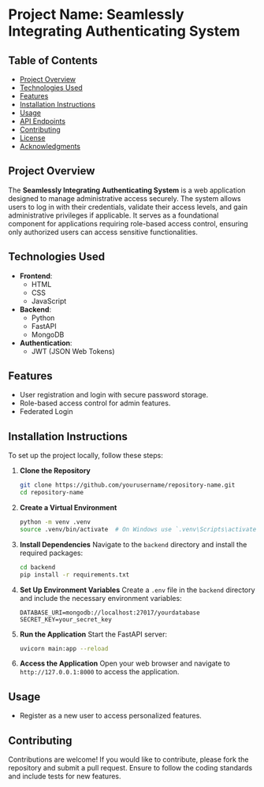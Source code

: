 
# Project Name: Seamlessly Integrating Authenticating System

## Table of Contents
- [Project Overview](#project-overview)
- [Technologies Used](#technologies-used)
- [Features](#features)
- [Installation Instructions](#installation-instructions)
- [Usage](#usage)
- [API Endpoints](#api-endpoints)
- [Contributing](#contributing)
- [License](#license)
- [Acknowledgments](#acknowledgments)

## Project Overview
The **Seamlessly Integrating Authenticating System**  is a web application designed to manage administrative access securely. The system allows users to log in with their credentials, validate their access levels, and gain administrative privileges if applicable. It serves as a foundational component for applications requiring role-based access control, ensuring only authorized users can access sensitive functionalities.

## Technologies Used
- **Frontend**: 
  - HTML
  - CSS
  - JavaScript
- **Backend**: 
  - Python
  - FastAPI
  - MongoDB
- **Authentication**: 
  - JWT (JSON Web Tokens)

## Features
- User registration and login with secure password storage.
- Role-based access control for admin features.
- Federated Login

## Installation Instructions
To set up the project locally, follow these steps:

1. **Clone the Repository**
   ```bash
   git clone https://github.com/yourusername/repository-name.git
   cd repository-name
   ```

2. **Create a Virtual Environment**
   ```bash
   python -m venv .venv
   source .venv/bin/activate  # On Windows use `.venv\Scripts\activate`
   ```

3. **Install Dependencies**
   Navigate to the `backend` directory and install the required packages:
   ```bash
   cd backend
   pip install -r requirements.txt
   ```

4. **Set Up Environment Variables**
   Create a `.env` file in the `backend` directory and include the necessary environment variables:
   ```
   DATABASE_URI=mongodb://localhost:27017/yourdatabase
   SECRET_KEY=your_secret_key
   ```

5. **Run the Application**
   Start the FastAPI server:
   ```bash
   uvicorn main:app --reload
   ```

6. **Access the Application**
   Open your web browser and navigate to `http://127.0.0.1:8000` to access the application.

## Usage
- Register as a new user to access personalized features.

## Contributing
Contributions are welcome! If you would like to contribute, please fork the repository and submit a pull request. Ensure to follow the coding standards and include tests for new features.


